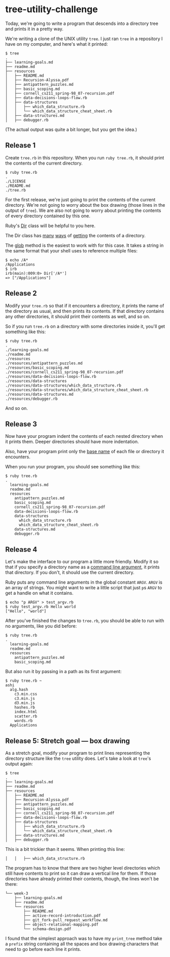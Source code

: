 # tree-utility-challenge

Today, we're going to write a program that descends into a directory tree
and prints it in a pretty way.

We're writing a clone of the UNIX utility `tree`. I just ran `tree` in a
repository I have on my computer, and here's what it printed:

    $ tree
    .
    ├── learning-goals.md
    ├── readme.md
    ├── resources
    │   ├── README.md
    │   ├── Recursion-Alyssa.pdf
    │   ├── antipattern_puzzles.md
    │   ├── basic_scoping.md
    │   ├── cornell_cs211_spring-98_07-recursion.pdf
    │   ├── data-decisions-loops-flow.rb
    │   ├── data-structures
    │   │   ├── which_data_structure.rb
    │   │   └── which_data_structure_cheat_sheet.rb
    │   ├── data-structures.md
    │   ├── debugger.rb


(The actual output was quite a bit longer, but you get the idea.)

## Release 1

Create `tree.rb` in this repository. When you run `ruby tree.rb`, it should
print the contents of the current directory.

    $ ruby tree.rb
    .
    ./LICENSE
    ./README.md
    ./tree.rb

For the first release, we're just going to print the contents of the current
directory. We're not going to worry about the box drawing (those lines in the
output of `tree`). We are also not going to worry about printing the contents
of every directory contained by this one.

Ruby's [Dir](http://ruby-doc.org//core-2.2.0/Dir.html) class will be helpful
to you here.

The Dir class has
[many](http://ruby-doc.org//core-2.2.0/Dir.html#entries-method)
[ways](http://ruby-doc.org//core-2.2.0/Dir.html#method-i-each)
of [getting](http://ruby-doc.org//core-2.2.0/Dir.html#method-c-glob)
the contents of a directory.

The [glob](http://ruby-doc.org//core-2.2.0/Dir.html#method-c-glob) method
is the easiest to work with for this case. It takes a string in the same
format that your shell uses to reference multiple files:

    $ echo /A*
    /Applications
    $ irb
    irb(main):009:0> Dir['/A*']
    => ["/Applications"]

## Release 2

Modify your `tree.rb` so that if it encounters a directory, it prints the
name of the directory as usual, and then prints its contents. If that directory
contains any other directories, it should print their contents as well, and so on.

So if you run `tree.rb` on a directory with some directories inside it, you'll
get something like this:

    $ ruby tree.rb
    .
    ./learning-goals.md
    ./readme.md
    ./resources
    ./resources/antipattern_puzzles.md
    ./resources/basic_scoping.md
    ./resources/cornell_cs211_spring-98_07-recursion.pdf
    ./resources/data-decisions-loops-flow.rb
    ./resources/data-structures
    ./resources/data-structures/which_data_structure.rb
    ./resources/data-structures/which_data_structure_cheat_sheet.rb
    ./resources/data-structures.md
    ./resources/debugger.rb

And so on.

## Release 3

Now have your program indent the contents of each nested directory when it prints
them. Deeper directories should have more indentation.

Also, have your program print only the [base name](http://ruby-doc.org/core-1.9.3/File.html#method-c-basename) of each file or directory it encounters.

When you run your program, you should see something like this:

    $ ruby tree.rb
    .
      learning-goals.md
      readme.md
      resources
        antipattern_puzzles.md
        basic_scoping.md
        cornell_cs211_spring-98_07-recursion.pdf
        data-decisions-loops-flow.rb
        data-structures
          which_data_structure.rb
          which_data_structure_cheat_sheet.rb
        data-structures.md
        debugger.rb

## Release 4

Let's make the interface to our program a little more friendly. Modify it so
that if you specify a directory name as a [command line argument](http://ruby-doc.org//core-1.9.3/ARGF.html#method-i-argv), it prints that directory. If you don't, it should use the current directory.

Ruby puts any command line arguments in the global constant `ARGV`. `ARGV` is an
array of strings. You might want to write a little script that just `p`s `ARGV` to
get a handle on what it contains.

    $ echo "p ARGV" > test_argv.rb
    $ ruby test_argv.rb Hello world
    ["Hello", "world"]

After you've finished the changes to `tree.rb`, you should be able to run with
no arguments, like you did before:

    $ ruby tree.rb
    .
      learning-goals.md
      readme.md
      resources
        antipattern_puzzles.md
        basic_scoping.md

But also run it by passing in a path as its first argument:

    $ ruby tree.rb ~
    ashi
      alg.hash
        c3.min.css
        c3.min.js
        d3.min.js
        hashes.rb
        index.html
        scatter.rb
        words.rb
      Applications

## Release 5: Stretch goal — box drawing

As a stretch goal, modify your program to print lines representing the
directory structure like the `tree` utility does. Let's take a look
at `tree`'s output again:

    $ tree
    .
    ├── learning-goals.md
    ├── readme.md
    ├── resources
    │   ├── README.md
    │   ├── Recursion-Alyssa.pdf
    │   ├── antipattern_puzzles.md
    │   ├── basic_scoping.md
    │   ├── cornell_cs211_spring-98_07-recursion.pdf
    │   ├── data-decisions-loops-flow.rb
    │   ├── data-structures
    │   │   ├── which_data_structure.rb
    │   │   └── which_data_structure_cheat_sheet.rb
    │   ├── data-structures.md
    │   ├── debugger.rb

This is a bit trickier than it seems. When printing this line:

    │   │   ├── which_data_structure.rb

The program has to know that there are two higher level directories which
still have contents to print so it can draw a vertical line for them. If those
directories have already printed their contents, though, the lines won't be
there:

    └── week-3
        ├── learning-goals.md
        ├── readme.md
        └── resources
            ├── README.md
            ├── active-record-introduction.pdf
            ├── git_fork-pull_request_workflow.md
            ├── object-relational-mapping.pdf
            └── schema-design.pdf

I found that the simplest approach was to have my `print_tree` method take a
`prefix` string containing all the spaces and box drawing characters that
need to go before each line it prints.
